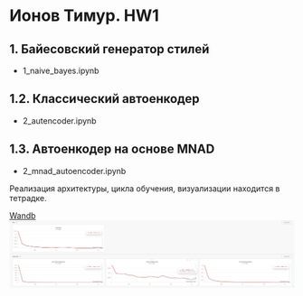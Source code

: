 # Ионов Тимур. HW1
## 1. Байесовский генератор стилей

- 1_naive_bayes.ipynb

## 1.2. Классический автоенкодер

- 2_autencoder.ipynb

## 1.3. Автоенкодер на основе MNAD

- 2_mnad_autoencoder.ipynb

Реализация архитектуры, цикла обучения, визуализации находится в тетрадке.

[Wandb](https://wandb.ai/t-ionov/deep_gen/runs/mnad2?workspace=user-t-ionov)
![title](../assets/mnad_wandb.jpg)
